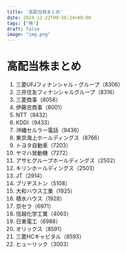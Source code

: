```yaml
---
title: '高配当株まとめ'
date: 2024-12-22T00:56:14+09:00
tags: ["株"]
draft: false
image: "img.png"
---
```


# 高配当株まとめ

1. 三菱UFJフィナンシャル・グループ（8306）
2. 三井住友フィナンシャルグループ（8316）
3. 三菱商事（8058）
4. 伊藤忠商事（8001）
5. NTT（9432）
6. KDDI（9433）
7. 沖縄セルラー電話（9436）
8. 東京海上ホールディングス（8766）
9. トヨタ自動車（7203）
10. ヤマハ発動機（7272）
11. アサヒグループホールディングス（2502）
12. キリンホールディングス（2503）
13. JT（2914）
14. ブリヂストン（5108）
15. 大和ハウス工業（1925）
16. 積水ハウス（1928）
17. 京セラ（6971）
18. 信越化学工業（4063）
19. 日東電工（6988）
20. オリックス（8591）
21. 三菱HCキャピタル（8593）
22. ヒューリック（3003）
